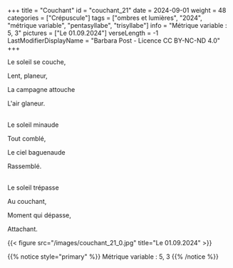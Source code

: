 +++
title = "Couchant"
id = "couchant_21"
date = 2024-09-01
weight = 48
categories = ["Crépuscule"]
tags = ["ombres et lumières", "2024", "métrique variable", "pentasyllabe", "trisyllabe"]
info = "Métrique variable : 5, 3"
pictures = ["Le 01.09.2024"]
verseLength = -1
LastModifierDisplayName = "Barbara Post - Licence CC BY-NC-ND 4.0"
+++

Le soleil se couche,

Lent, planeur,

La campagne attouche

L'air glaneur.

 \
Le soleil minaude

Tout comblé,

Le ciel baguenaude

Rassemblé.

 \
Le soleil trépasse

Au couchant,

Moment qui dépasse,

Attachant.

{{< figure src="/images/couchant_21_0.jpg" title="Le 01.09.2024" >}}

{{% notice style="primary" %}}
Métrique variable : 5, 3
{{% /notice %}}
